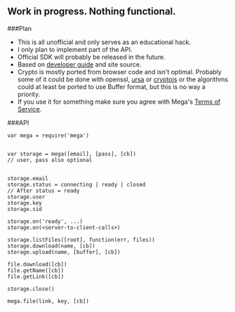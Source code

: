 ## Work in progress. Nothing functional.

###Plan

- This is all unofficial and only serves as an educational hack.
- I only plan to implement part of the API.
- Official SDK will probably be released in the future.
- Based on [developer guide](https://mega.co.nz/#developers) and site source.
- Crypto is mostly ported from browser code and isn't optimal. Probably some of it could be done with openssl, [ursa](https://github.com/Obvious/ursa) or [cryptojs](https://github.com/gwjjeff/cryptojs.git) or the algorithms could at least be ported to use Buffer format, but this is no way a priority.
- If you use it for something make sure you agree with Mega's [Terms of Service](https://mega.co.nz/#terms).


###API

```
var mega = require('mega')


var storage = mega([email], [pass], [cb])
// user, pass also optional


storage.email
storage.status = connecting | ready | closed
// After status = ready
storage.user
storage.key
storage.sid

storage.on('ready', ...)
storage.on(<server-to-client-calls>)

storage.listFiles([root], function(err, files))
storage.download(name, [cb])
storage.upload(name, [buffer], [cb])

file.download([cb])
file.getName([cb])
file.getLink([cb])

storage.close()

mega.file(link, key, [cb])

```